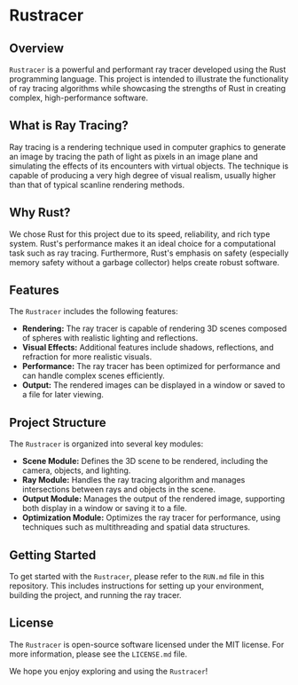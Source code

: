 # Rustracer

## Overview

`Rustracer` is a powerful and performant ray tracer developed using the Rust programming language. This project is intended to illustrate the functionality of ray tracing algorithms while showcasing the strengths of Rust in creating complex, high-performance software.

## What is Ray Tracing?

Ray tracing is a rendering technique used in computer graphics to generate an image by tracing the path of light as pixels in an image plane and simulating the effects of its encounters with virtual objects. The technique is capable of producing a very high degree of visual realism, usually higher than that of typical scanline rendering methods.

## Why Rust?

We chose Rust for this project due to its speed, reliability, and rich type system. Rust's performance makes it an ideal choice for a computational task such as ray tracing. Furthermore, Rust's emphasis on safety (especially memory safety without a garbage collector) helps create robust software.

## Features

The `Rustracer` includes the following features:

- **Rendering:** The ray tracer is capable of rendering 3D scenes composed of spheres with realistic lighting and reflections.
- **Visual Effects:** Additional features include shadows, reflections, and refraction for more realistic visuals.
- **Performance:** The ray tracer has been optimized for performance and can handle complex scenes efficiently.
- **Output:** The rendered images can be displayed in a window or saved to a file for later viewing.

## Project Structure

The `Rustracer` is organized into several key modules:

- **Scene Module:** Defines the 3D scene to be rendered, including the camera, objects, and lighting.
- **Ray Module:** Handles the ray tracing algorithm and manages intersections between rays and objects in the scene.
- **Output Module:** Manages the output of the rendered image, supporting both display in a window or saving it to a file.
- **Optimization Module:** Optimizes the ray tracer for performance, using techniques such as multithreading and spatial data structures.

## Getting Started

To get started with the `Rustracer`, please refer to the `RUN.md` file in this repository. This includes instructions for setting up your environment, building the project, and running the ray tracer.

## License

The `Rustracer` is open-source software licensed under the MIT license. For more information, please see the `LICENSE.md` file.

We hope you enjoy exploring and using the `Rustracer`!
